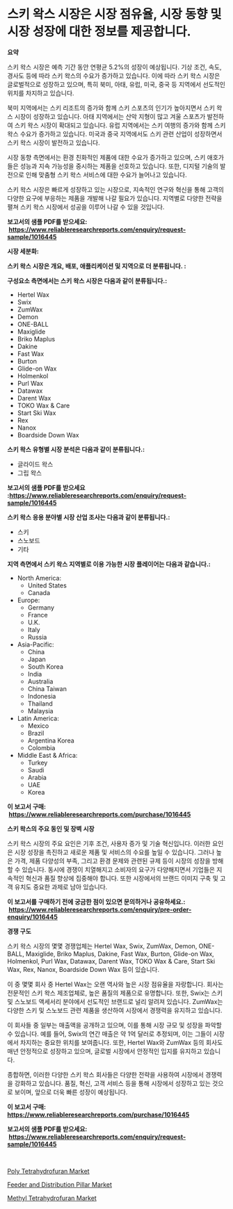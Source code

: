 <p><h1>스키 왁스 시장은 시장 점유율, 시장 동향 및 시장 성장에 대한 정보를 제공합니다.</h1></p><p><strong>요약</strong></p>
<p><p>스키 왁스 시장은 예측 기간 동안 연평균 5.2%의 성장이 예상됩니다. 기상 조건, 속도, 경사도 등에 따라 스키 왁스의 수요가 증가하고 있습니다. 이에 따라 스키 왁스 시장은 글로벌적으로 성장하고 있으며, 특히 북미, 아태, 유럽, 미국, 중국 등 지역에서 선도적인 위치를 차지하고 있습니다.</p><p>북미 지역에서는 스키 리조트의 증가와 함께 스키 스포츠의 인기가 높아지면서 스키 왁스 시장이 성장하고 있습니다. 아태 지역에서는 산악 지형이 많고 겨울 스포츠가 발전하여 스키 왁스 시장이 확대되고 있습니다. 유럽 지역에서는 스키 여행의 증가와 함께 스키 왁스 수요가 증가하고 있습니다. 미국과 중국 지역에서도 스키 관련 산업이 성장하면서 스키 왁스 시장이 발전하고 있습니다.</p><p>시장 동향 측면에서는 환경 친화적인 제품에 대한 수요가 증가하고 있으며, 스키 애호가들은 성능과 지속 가능성을 중시하는 제품을 선호하고 있습니다. 또한, 디지털 기술의 발전으로 인해 맞춤형 스키 왁스 서비스에 대한 수요가 늘어나고 있습니다.</p><p>스키 왁스 시장은 빠르게 성장하고 있는 시장으로, 지속적인 연구와 혁신을 통해 고객의 다양한 요구에 부응하는 제품을 개발해 나갈 필요가 있습니다. 지역별로 다양한 전략을 펼쳐 스키 왁스 시장에서 성공을 이루어 나갈 수 있을 것입니다.</p></p>
<p><strong>보고서의 샘플 PDF를 받으세요: &nbsp;<a href="https://www.reliableresearchreports.com/enquiry/request-sample/1016445">https://www.reliableresearchreports.com/enquiry/request-sample/1016445</a></strong></p>
<p><strong>시장 세분화:</strong></p>
<p><strong> 스키 왁스 시장은 개요, 배포, 애플리케이션 및 지역으로 더 분류됩니다. :</strong></p>
<p><strong>구성요소 측면에서는 스키 왁스 시장은 다음과 같이 분류됩니다.:</strong></p>
<p><ul><li>Hertel Wax</li><li>Swix</li><li>ZumWax</li><li>Demon</li><li>ONE-BALL</li><li>Maxiglide</li><li>Briko Maplus</li><li>Dakine</li><li>Fast Wax</li><li>Burton</li><li>Glide-on Wax</li><li>Holmenkol</li><li>Purl Wax</li><li>Datawax</li><li>Darent Wax</li><li>TOKO Wax & Care</li><li>Start Ski Wax</li><li>Rex</li><li>Nanox</li><li>Boardside Down Wax</li></ul></p>
<p><strong> 스키 왁스 유형별 시장 분석은 다음과 같이 분류됩니다.:</strong></p>
<p><ul><li>글라이드 왁스</li><li>그립 왁스</li></ul></p>
<p><strong>보고서의 샘플 PDF를 받으세요 :<a href="https://www.reliableresearchreports.com/enquiry/request-sample/1016445">https://www.reliableresearchreports.com/enquiry/request-sample/1016445</a></strong></p>
<p><strong> 스키 왁스 응용 분야별 시장 산업 조사는 다음과 같이 분류됩니다.:</strong></p>
<p><ul><li>스키</li><li>스노보드</li><li>기타</li></ul></p>
<p><strong>지역 측면에서 스키 왁스 지역별로 이용 가능한 시장 플레이어는 다음과 같습니다.:</strong></p>
<p><ul>
    <li>
        North America:
        <ul>
            <li>United States</li>
            <li>Canada</li>
        </ul>
    </li>
    <li>
        Europe:
        <ul>
            <li>Germany</li>
            <li>France</li>
            <li>U.K.</li>
            <li>Italy</li>
            <li>Russia</li>
        </ul>
    </li>
    <li>
        Asia-Pacific:
        <ul>
            <li>China</li>
            <li>Japan</li>
            <li>South Korea</li>
            <li>India</li>
            <li>Australia</li>
            <li>China Taiwan</li>
            <li>Indonesia</li>
            <li>Thailand</li>
            <li>Malaysia</li>
        </ul>
    </li>
    <li>
        Latin America:
        <ul>
            <li>Mexico</li>
            <li>Brazil</li>
            <li>Argentina Korea</li>
            <li>Colombia</li>
        </ul>
    </li>
    <li>
        Middle East & Africa:
        <ul>
            <li>Turkey</li>
            <li>Saudi</li>
            <li>Arabia</li>
            <li>UAE</li>
            <li>Korea</li>
        </ul>
    </li>
    </ul></p>
<p><strong>이 보고서 구매: &nbsp;<a href="https://www.reliableresearchreports.com/purchase/1016445">https://www.reliableresearchreports.com/purchase/1016445</a></strong></p>
<p><strong>스키 왁스의 주요 동인 및 장벽 시장</strong></p>
<p><p>스키 왁스 시장의 주요 요인은 기후 조건, 사용자 증가 및 기술 혁신입니다. 이러한 요인은 시장 성장을 촉진하고 새로운 제품 및 서비스의 수요를 높일 수 있습니다. 그러나 높은 가격, 제품 다양성의 부족, 그리고 환경 문제와 관련된 규제 등이 시장의 성장을 방해할 수 있습니다. 동시에 경쟁이 치열해지고 소비자의 요구가 다양해지면서 기업들은 지속적인 혁신과 품질 향상에 집중해야 합니다. 또한 시장에서의 브랜드 이미지 구축 및 고객 유치도 중요한 과제로 남아 있습니다.</p></p>
<p><strong>이 보고서를 구매하기 전에 궁금한 점이 있으면 문의하거나 공유하세요.: &nbsp;<a href="https://www.reliableresearchreports.com/enquiry/pre-order-enquiry/1016445">https://www.reliableresearchreports.com/enquiry/pre-order-enquiry/1016445</a></strong></p>
<p><strong>경쟁 구도</strong></p>
<p><p>스키 왁스 시장의 몇몇 경쟁업체는 Hertel Wax, Swix, ZumWax, Demon, ONE-BALL, Maxiglide, Briko Maplus, Dakine, Fast Wax, Burton, Glide-on Wax, Holmenkol, Purl Wax, Datawax, Darent Wax, TOKO Wax & Care, Start Ski Wax, Rex, Nanox, Boardside Down Wax 등이 있습니다.</p><p>이 중 몇몇 회사 중 Hertel Wax는 오랜 역사와 높은 시장 점유율을 자랑합니다. 회사는 전문적인 스키 왁스 제조업체로, 높은 품질의 제품으로 유명합니다. 또한, Swix는 스키 및 스노보드 액세서리 분야에서 선도적인 브랜드로 널리 알려져 있습니다. ZumWax는 다양한 스키 및 스노보드 관련 제품을 생산하여 시장에서 경쟁력을 유지하고 있습니다.</p><p>이 회사들 중 일부는 매출액을 공개하고 있으며, 이를 통해 시장 규모 및 성장을 파악할 수 있습니다. 예를 들어, Swix의 연간 매출은 약 1억 달러로 추정되며, 이는 그들이 시장에서 차지하는 중요한 위치를 보여줍니다. 또한, Hertel Wax와 ZumWax 등의 회사도 매년 안정적으로 성장하고 있으며, 글로벌 시장에서 안정적인 입지를 유지하고 있습니다.</p><p>종합하면, 이러한 다양한 스키 왁스 회사들은 다양한 전략을 사용하여 시장에서 경쟁력을 강화하고 있습니다. 품질, 혁신, 고객 서비스 등을 통해 시장에서 성장하고 있는 것으로 보이며, 앞으로 더욱 빠른 성장이 예상됩니다.</p></p>
<p><strong>이 보고서 구매: &nbsp; <a href="https://www.reliableresearchreports.com/purchase/1016445">https://www.reliableresearchreports.com/purchase/1016445</a></strong></p>
<p><strong>보고서의 샘플 PDF를 받으세요: &nbsp;<a href="https://www.reliableresearchreports.com/enquiry/request-sample/1016445">https://www.reliableresearchreports.com/enquiry/request-sample/1016445</a></strong><strong></strong></p>
<p>&nbsp;</p>
<p><p><a href="https://confirmed-shield-e13.notion.site/Poly-Tetrahydrofuran-Market-Size-and-Examines-its-Market-Scope-with-a-Primary-Focus-on-Growth-Oppo-1d99ebdf26854f5e86b94cfea044443e">Poly Tetrahydrofuran Market</a></p><p><a href="https://github.com/ChiragRP21/Market-Research-Report-List-4/blob/main/feeder-and-distribution-pillar-market.md">Feeder and Distribution Pillar Market</a></p><p><a href="https://funky-papaya-cf4.notion.site/Insights-into-Methyl-Tetrahydrofuran-Market-Size-Analysing-Market-Share-Trends-and-Growth-from-20-ab3f71c0e45a459b8eb44a5f9179ecdd">Methyl Tetrahydrofuran Market</a></p></p>